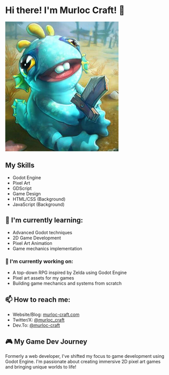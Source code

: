 # Hi there! I'm Murloc Craft! 👋
![adorable murloc](murloc2.jpg)

## My Skills
- Godot Engine
- Pixel Art
- GDScript
- Game Design
- HTML/CSS (Background)
- JavaScript (Background)

## 🌱 I'm currently learning:
- Advanced Godot techniques
- 2D Game Development
- Pixel Art Animation
- Game mechanics implementation

### 🔭 I'm currently working on:
- A top-down RPG inspired by Zelda using Godot Engine
- Pixel art assets for my games
- Building game mechanics and systems from scratch

## 📫 How to reach me:
- Website/Blog: [murloc-craft.com](https://www.murloc-craft.com/)
- Twitter/X: [@murloc_craft](https://x.com/murloc_craft)
- Dev.To: [@murloc-craft](https://dev.to/murloc-craft)

## 🎮 My Game Dev Journey
Formerly a web developer, I've shifted my focus to game development using Godot Engine. I'm passionate about creating immersive 2D pixel art games and bringing unique worlds to life!

<!--
**Lysdora/Lysdora** is a ✨ *special* ✨ repository because its `README.md` (this file) appears on your GitHub profile.
-->
